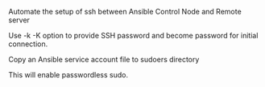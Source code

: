 Automate the setup of ssh between Ansible Control Node and Remote server

Use -k -K option to provide SSH password and become password for initial connection.

Copy an Ansible service account file to sudoers directory

This will enable passwordless sudo.